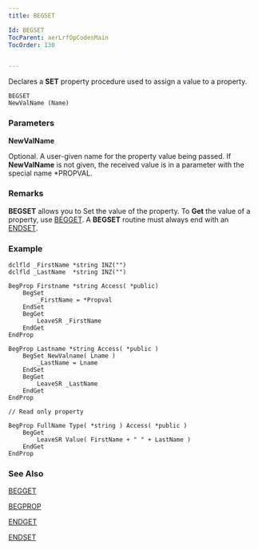 ```yaml
---
title: BEGSET

Id: BEGSET
TocParent: aerLrfOpCodesMain
TocOrder: 130


---
```


Declares a **SET** property procedure used to assign a value to a property. 

```
BEGSET   
NewValName (Name)
```

### Parameters

**NewValName** 

Optional. A user-given name for the property value being passed. If **NewValName** is not given, the received value is in a parameter with the special name *PROPVAL.


### Remarks
**BEGSET**  allows you to Set the value of the property. To **Get** the value of a property, use [BEGGET](BEGGET.html).  A **BEGSET**  routine must always end with an [ENDSET](ENDSET.html).

### Example

```
dclfld _FirstName *string INZ("")
dclfld _LastName  *string INZ("")       

BegProp Firstname *string Access( *public)
    BegSet
        _FirstName = *Propval
    EndSet                       
    BegGet              
        LeaveSR _FirstName
    EndGet
EndProp

BegProp Lastname *string Access( *public )
    BegSet NewValname( Lname )
        _LastName = Lname
    EndSet
    BegGet
        LeaveSR _LastName
    EndGet
EndProp

// Read only property

BegProp FullName Type( *string ) Access( *public )
    BegGet
        LeaveSR Value( FirstName + " " + LastName )
    EndGet
EndProp
```

### See Also
[BEGGET](BEGGET.html)

[BEGPROP](BEGPROP.html)

[ENDGET](ENDGET.html)

[ENDSET](ENDSET.html) 
